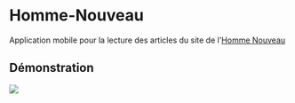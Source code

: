 # Homme-Nouveau
Application mobile pour la lecture des articles du site de l'[Homme Nouveau](https://www.hommenouveau.fr/)

## Démonstration
![](https://github.com/BenoitEirik/Homme-Nouveau/blob/main/resources/gif/pr%C3%A9sentation.gif)
